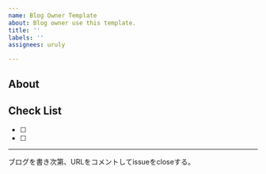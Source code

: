 ```yaml
---
name: Blog Owner Template
about: Blog owner use this template.
title: ''
labels: ''
assignees: uruly

---
```


## About

## Check List
- [ ] 
- [ ] 

***
ブログを書き次第、URLをコメントしてissueをcloseする。
